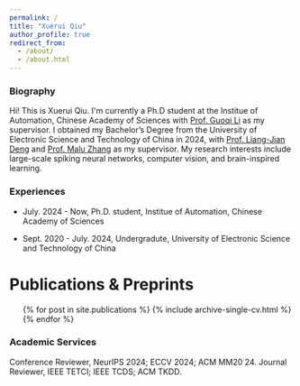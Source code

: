 ```yaml
---
permalink: /
title: "Xuerui Qiu"
author_profile: true
redirect_from: 
  - /about/
  - /about.html
---
```


### **Biography**

Hi! This is Xuerui Qiu. I'm currently a  Ph.D student at the Institue of Automation, Chinese Academy of Sciences with [Prof. Guoqi Li](https://casialiguoqi.github.io/) as my supervisor. I obtained my Bachelor’s Degree from the University of Electronic Science and Technology of China in 2024, with [Prof. Liang-Jian Deng](https://liangjiandeng.github.io/) and [Prof. Malu Zhang](https://www.scse.uestc.edu.cn/info/1081/12350.htm) as my supervisor. My research interests include large-scale spiking neural networks, computer vision, and brain-inspired learning.


### **Experiences**

- July. 2024 - Now, Ph.D. student, Institue of Automation, Chinese Academy of Sciences

- Sept. 2020 - July. 2024, Undergradute, University of Electronic Science and Technology of China

Publications & Preprints
======
  <ul>{% for post in site.publications %}
    {% include archive-single-cv.html %}
  {% endfor %}</ul>

### **Academic Services**
Conference Reviewer, NeurIPS 2024; ECCV 2024; ACM MM20 24.
Journal Reviewer, IEEE TETCI; IEEE TCDS; ACM TKDD.
